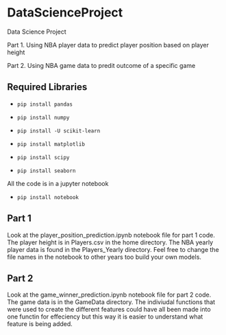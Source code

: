 # DataScienceProject
Data Science Project

Part 1. Using NBA player data to predict player position based on player height

Part 2. Using NBA game data to predit outcome of a specific game 

Required Libraries
---------------------
* `pip install pandas`

* `pip install numpy`

* `pip install -U scikit-learn`

* `pip install matplotlib`

* `pip install scipy`

* `pip install seaborn`

All the code is in a jupyter notebook
* `pip install notebook`

Part 1
---------------------
Look at the player_position_prediction.ipynb notebook file for part 1 code. 
The player height is in Players.csv in the home directory.
The NBA yearly player data is found in the Players_Yearly directory.
Feel free to change the file names in the notebook to other years too build your own models.

Part 2
---------------------
Look at the game_winner_prediction.ipynb notebook file for part 2 code. The game data is in the GameData directory. 
The indiviudal functions that were used to create the different features could have all been made into one functin for effeciency but this way 
it is easier to understand what feature is being added.
